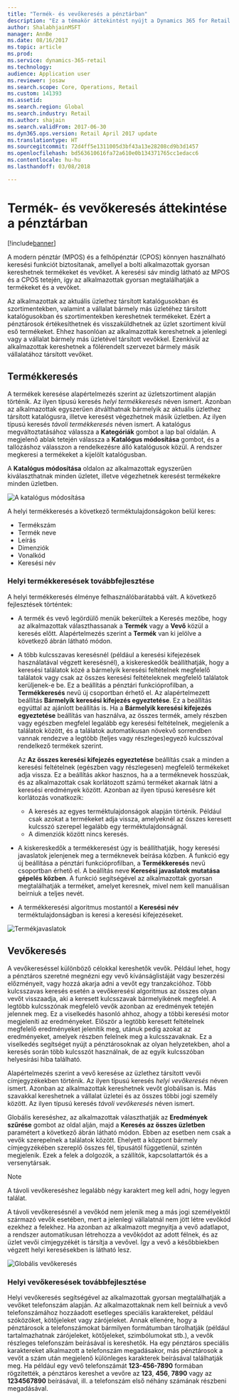 ```yaml
---
title: "Termék- és vevőkeresés a pénztárban"
description: "Ez a témakör áttekintést nyújt a Dynamics 365 for Retail termék- és vevőkeresési funkcióján végrehajtott fejlesztésekről."
author: ShalabhjainMSFT
manager: AnnBe
ms.date: 08/16/2017
ms.topic: article
ms.prod: 
ms.service: dynamics-365-retail
ms.technology: 
audience: Application user
ms.reviewer: josaw
ms.search.scope: Core, Operations, Retail
ms.custom: 141393
ms.assetid: 
ms.search.region: Global
ms.search.industry: Retail
ms.author: shajain
ms.search.validFrom: 2017-06-30
ms.dyn365.ops.version: Retail April 2017 update
ms.translationtype: HT
ms.sourcegitcommit: 72d4ff5e1311005d3bf43a13e28208cd9b3d1457
ms.openlocfilehash: bd563610616fa72a610e0b134371765cc1edacc6
ms.contentlocale: hu-hu
ms.lasthandoff: 03/08/2018

---
```


# <a name="overview-of-product-and-customer-search-in-point-of-sale"></a>Termék- és vevőkeresés áttekintése a pénztárban

[!include[banner](includes/banner.md)]

A modern pénztár (MPOS) és a felhőpénztár (CPOS) könnyen használható keresési funkciót biztosítanak, amellyel a bolti alkalmazottak gyorsan kereshetnek termékeket és vevőket. A keresési sáv mindig látható az MPOS és a CPOS tetején, így az alkalmazottak gyorsan megtalálhatják a termékeket és a vevőket.

Az alkalmazottak az aktuális üzlethez társított katalógusokban és szortimentekben, valamint a vállalat bármely más üzletéhez társított katalógusokban és szortimentekben kereshetnek termékeket. Ezért a pénztárosok értékesíthetnek és visszaküldhetnek az üzlet szortiment kívül eső termékeket. Ehhez hasonlóan az alkalmazottak kereshetnek a jelenlegi vagy a vállalat bármely más üzletével társított vevőkkel. Ezenkívül az alkalmazottak kereshetnek a fölérendelt szervezet bármely másik vállalatához társított vevőket.

## <a name="product-search"></a>Termékkeresés 

A termékek keresése alapértelmezés szerint az üzletszortiment alapján történik. Az ilyen típusú keresés *helyi termékkeresés* néven ismert. Azonban az alkalmazottak egyszerűen átválthatnak bármelyik az aktuális üzlethez társított katalógusra, illetve keresést végezhetnek másik üzletben. Az ilyen típusú keresés *távoli termékkeresés* néven ismert. A katalógus megváltoztatásához válassza a **Kategóriák** gombot a lap bal oldalán. A megjelenő ablak tetején válassza a **Katalógus módosítása** gombot, és a tallózáshoz válasszon a rendelkezésre álló katalógusok közül. A rendszer megkeresi a termékeket a kijelölt katalógusban.

A **Katalógus módosítása** oldalon az alkalmazottak egyszerűen kiválaszthatnak minden üzletet, illetve végezhetnek keresést termékekre minden üzletben.

![A katalógus módosítása](./media/Changecatalog.png "A katalógus módosítása")
 
A helyi termékkeresés a következő terméktulajdonságokon belül keres:

- Termékszám
- Termék neve
- Leírás
- Dimenziók
- Vonalkód
- Keresési név

### <a name="enhancements-to-local-product-searches"></a>Helyi termékkeresések továbbfejlesztése

A helyi termékkeresés élménye felhasználóbarátabbá vált. A következő fejlesztések történtek:

- A termék és vevő legördülő menük bekerültek a Keresés mezőbe, hogy az alkalmazottak választhassanak a **Termék** vagy a **Vevő** közül a keresés előtt. Alapértelmezés szerint a **Termék** van ki jelölve a következő ábrán látható módon.
- A több kulcsszavas keresésnél (például a keresési kifejezések használatával végzett keresésnél), a kiskereskedők beállíthatják, hogy a keresési találatok közé a bármelyik keresési feltételnek megfelelő találatok vagy csak az összes keresési feltételeknek megfelelő találatok kerüljenek-e be. Ez a beállítás a pénztári funkcióprofilban, a **Termékkeresés** nevű új csoportban érhető el. Az alapértelmezett beállítás **Bármelyik keresési kifejezés egyeztetése**. Ez a beállítás egyúttal az ajánlott beállítás is. Ha a **Bármelyik keresési kifejezés egyeztetése** beállítás van használva, az összes termék, amely részben vagy egészben megfelel legalább egy keresési feltételnek, megjelenik a találatok között, és a találatok automatikusan növekvő sorrendben vannak rendezve a legtöbb (teljes vagy részleges)egyező kulcsszóval rendelkező termékek szerint.

    Az **Az összes keresési kifejezés egyeztetése** beállítás csak a minden a keresési feltételnek (egészben vagy részlegesen) megfelelő termékeket adja vissza. Ez a beállítás akkor hasznos, ha a a terméknevek hosszúak, és az alkalmazottak csak korlátozott számú terméket akarnak látni a keresési eredmények között. Azonban az ilyen típusú keresésre két korlátozás vonatkozik:

    - A keresés az egyes terméktulajdonságok alapján történik. Például csak azokat a termékeket adja vissza, amelyeknél az összes keresett kulcsszó szerepel legalább egy terméktulajdonságnál.
    - A dimenziók között nincs keresés.

- A kiskereskedők a termékkeresést úgy is beállíthatják, hogy keresési javaslatok jelenjenek meg a terméknevek beírása közben. A funkció egy új beállítása a pénztári funkcióprofilban, a **Termékkeresés** nevű csoportban érhető el. A beállítás neve **Keresési javaslatok mutatása gépelés közben**. A funkció segítségével az alkalmazottak gyorsan megtalálhatják a terméket, amelyet keresnek, mivel nem kell manuálisan beírniuk a teljes nevét.
- A termékkeresési algoritmus mostantól a **Keresési név** terméktulajdonságban is keresi a keresési kifejezéseket.

![Termékjavaslatok](./media/Productsuggestions.png "Termékjavaslatok")

## <a name="customer-search"></a>Vevőkeresés

A vevőkereséssel különböző célokkal kereshetők vevők. Például lehet, hogy a pénztáros szeretné megnézni egy vevő kívánságlistáját vagy beszerzési előzményeit, vagy hozzá akarja adni a vevőt egy tranzakcióhoz. Több kulcsszavas keresés esetén a vevőkeresési algoritmus az összes olyan vevőt visszaadja, aki a keresett kulcsszavak bármelyikének megfelel. A legtöbb kulcsszónak megfelelő vevők azonban az eredmények tetején jelennek meg. Ez a viselkedés hasonló ahhoz, ahogy a többi keresési motor megjeleníti az eredményeket. Először a legtöbb keresett feltételnek megfelelő eredményeket jelenítik meg, utánuk pedig azokat az eredményeket, amelyek részben felelnek meg a kulcsszavaknak. Ez a viselkedés segítséget nyújt a pénztárosoknak az olyan helyzetekben, ahol a keresés során több kulcsszót használnak, de az egyik kulcsszóban helyesírási hiba található.

Alapértelmezés szerint a vevő keresése az üzlethez társított vevői címjegyzékekben történik. Az ilyen típusú keresés *helyi vevőkeresés* néven ismert. Azonban az alkalmazottak kereshetnek vevőt globálisan is. Más szavakkal kereshetnek a vállalat üzletei és az összes többi jogi személy között. Az ilyen típusú keresés *távoli vevőkeresés* néven ismert.

Globális kereséshez, az alkalmazottak választhatják az **Eredmények szűrése** gombot az oldal alján, majd a **Keresés az összes üzletben** paramétert a következő ábrán látható módon. Ebben az esetben nem csak a vevők szerepelnek a találatok között. Ehelyett a központ bármely címjegyzékében szereplő összes fél, típusától függetlenül, szintén megjelenik. Ezek a felek a dolgozók, a szállítók, kapcsolattartók és a versenytársak.

> [!NOTE]
> A távoli vevőkereséshez legalább négy karaktert meg kell adni, hogy legyen találat.

A távoli vevőkeresésnél a vevőkód nem jelenik meg a más jogi személyektől származó vevők esetében, mert a jelenlegi vállalatnál nem jött létre vevőkód ezekhez a felekhez. Ha azonban az alkalmazott megnyitja a vevő adatlapot, a rendszer automatikusan létrehozza a vevőkódot az adott félnek, és az üzlet vevői címjegyzékét is társítja a vevővel. Így a vevő a későbbiekben végzett helyi keresésekben is látható lesz.

![Globális vevőkeresés](./media/Globalcustomersearch.png "Globális vevőkeresés")

### <a name="enhancements-to-local-customer-searches"></a>Helyi vevőkeresések továbbfejlesztése

Helyi vevőkeresés segítségével az alkalmazottak gyorsan megtalálhatják a vevőket telefonszám alapján. Az alkalmazottaknak nem kell beírniuk a vevő telefonszámához hozzáadott esetleges speciális karaktereket, például szóközöket, kötőjeleket vagy zárójeleket. Annak ellenére, hogy a pénztárosok a telefonszámokat bármilyen formátumban tárolhatják (például tartalmazhatnak zárójeleket, kötőjeleket, szimbólumokat stb.), a vevők részleges telefonszám beírásával is kereshetők. Ha egy pénztáros speciális karaktereket alkalmazott a telefonszám megadásakor, más pénztárosok a vevőt a szám után megjelenő különleges karakterek beírásával találhatják meg. Ha például egy vevő telefonszámát **123-456-7890** formában rögzítették, a pénztáros kereshet a vevőre az **123**, **456**, **7890** vagy az **1234567890** beírásával, ill. a telefonszám első néhány számának részbeni megadásával.


